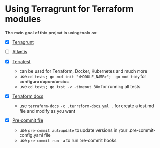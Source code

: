 # Using Terragrunt for Terraform modules

The main goal of this project is using tools as:

- [x] [Terragrunt](https://terragrunt.gruntwork.io/)
- [ ] [Atlantis](https://www.runatlantis.io/)
- [x] [Terratest](https://terratest.gruntwork.io/)
  - can be used for Terraform, Docker, Kubernetes and much more
  - use ```cd tests; go mod init "<MODULE_NAME>";  go mod tidy``` for configure dependencies
  - use ```cd tests; go test -v -timeout 30m``` for running all tests

- [x] [Terraform docs](https://terraform-docs.io/)
  - use ```terraform-docs -c .terraform-docs.yml .``` for create a test.md file and modify as you want

- [x] [Pre-commit file](https://pre-commit.com/)
  - use ```pre-commit autoupdate``` to update versions in your .pre-commit-config.yaml file
  - use ```pre-commit run -a``` to run pre-commit hooks

